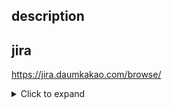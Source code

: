 ## description

## jira
https://jira.daumkakao.com/browse/

<details>
  <summary>Click to expand</summary>
<code>
// bad
if (ok) return true;

// good
if (ok) {
    return true;
}
</code>
</details>


